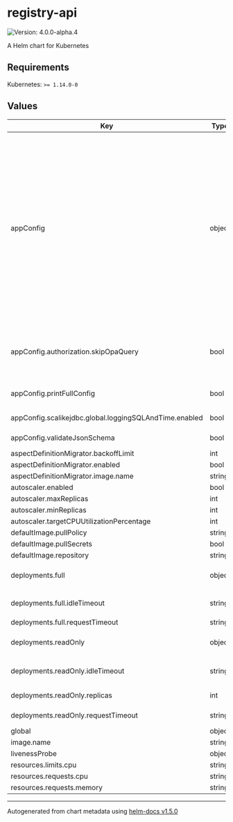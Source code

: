# registry-api

![Version: 4.0.0-alpha.4](https://img.shields.io/badge/Version-4.0.0--alpha.4-informational?style=flat-square)

A Helm chart for Kubernetes

## Requirements

Kubernetes: `>= 1.14.0-0`

## Values

| Key | Type | Default | Description |
|-----|------|---------|-------------|
| appConfig | object | `{"authApi":{"baseUrl":"http://authorization-api"},"authorization":{"skipOpaQuery":false},"db":{"default":{"url":"jdbc:postgresql://registry-db/postgres"}},"http":{"port":6101},"printFullConfig":false,"scalikejdbc":{"global":{"loggingSQLAndTime":{"enabled":false}}},"validateJsonSchema":true}` | application config. Allow to configure any application config fields. For all available configuration fields and their default values, please refer to [application.conf](https://github.com/magda-io/magda/blob/main/magda-registry-api/src/main/resources/application.conf) This config field is available since v2.2.5 Previous versions supported config fields: `.Values.validateJsonSchema`, `.Values.db.poolInitialSize`, `.Values.db.poolMaxSize` and  `.Values.db.poolConnectionTimeoutMillis` are still supported for backward compatible reason (although deprecated). When exist, values from those obsolete config fields will override relevant fields in `.Values.appConfig`. Obsolete config fields: `.Values.logLevel`, `.Values.skipAuthorization` and `.Values.printSQlInConsole` are not supported anymore. Please config using alternative fields via `.Values.appConfig` instead. |
| appConfig.authorization.skipOpaQuery | bool | `false` | Skip asking authorization decisions from policy engine. `UnconditionalTrueDecision` will be always returned for this case Useful when running locally - DO NOT TURN ON IN PRODUCTION  |
| appConfig.printFullConfig | bool | `false` | whether print out full config data at application starting up for debug purpose only |
| appConfig.scalikejdbc.global.loggingSQLAndTime.enabled | bool | `false` | Whether print all SQL in console. For DEBUG only |
| appConfig.validateJsonSchema | bool | `true` | Whether registry api should validate incoming JSON data |
| aspectDefinitionMigrator.backoffLimit | int | `6` |  |
| aspectDefinitionMigrator.enabled | bool | `true` |  |
| aspectDefinitionMigrator.image.name | string | `"magda-migrator-registry-aspects"` |  |
| autoscaler.enabled | bool | `false` |  |
| autoscaler.maxReplicas | int | `3` |  |
| autoscaler.minReplicas | int | `1` |  |
| autoscaler.targetCPUUtilizationPercentage | int | `80` |  |
| defaultImage.pullPolicy | string | `"IfNotPresent"` |  |
| defaultImage.pullSecrets | bool | `false` |  |
| defaultImage.repository | string | `"ghcr.io/magda-io"` |  |
| deployments.full | object | `{"idleTimeout":"60s","replicas":1,"requestTimeout":"60s"}` | deployment config for full registry instance. You can also specify different `resources` config under this key. |
| deployments.full.idleTimeout | string | `"60s"` | Default idle timeout for full instance. Make sure `idleTimeout` is longer than `requestTimeout` |
| deployments.full.requestTimeout | string | `"60s"` | Default request timeout for full instance |
| deployments.readOnly | object | `{"enable":false,"idleTimeout":"60s","replicas":1,"requestTimeout":"60s"}` | deployment config for readonly registry instances. You can also specify different `resources` config under this key. |
| deployments.readOnly.idleTimeout | string | `"60s"` | Default idle timeout for readonly instance. Make sure `idleTimeout` is longer than `requestTimeout` |
| deployments.readOnly.replicas | int | `1` | no. of replicates. Its value must no lower than `minReplicas` |
| deployments.readOnly.requestTimeout | string | `"60s"` | Default request timeout for readonly instance |
| global | object | `{}` |  |
| image.name | string | `"magda-registry-api"` |  |
| livenessProbe | object | `{}` |  |
| resources.limits.cpu | string | `"750m"` |  |
| resources.requests.cpu | string | `"250m"` |  |
| resources.requests.memory | string | `"500Mi"` |  |

----------------------------------------------
Autogenerated from chart metadata using [helm-docs v1.5.0](https://github.com/norwoodj/helm-docs/releases/v1.5.0)
